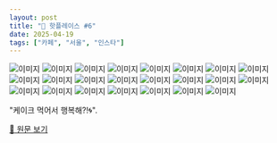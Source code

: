 ```yaml
---
layout: post
title: "📍 핫플레이스 #6"
date: 2025-04-19
tags: ["카페", "서울", "인스타"]
---
```


![이미지](https://scontent-ssn1-1.cdninstagram.com/v/t51.2885-15/489926305_18497882266003698_1544630894726403611_n.jpg?stp=dst-jpg_e35_tt6&cb=30a688f7-4a514005&efg=eyJ2ZW5jb2RlX3RhZyI6IkNBUk9VU0VMX0lURU0uaW1hZ2VfdXJsZ2VuLjE0NDB4MTgwMC5zZHIuZjc1NzYxLmRlZmF1bHRfaW1hZ2UifQ&_nc_ht=scontent-ssn1-1.cdninstagram.com&_nc_cat=106&_nc_oc=Q6cZ2QHeGauJ0A2wett22-kKYD3NKUt9PNmAls2Bos-kcgfLbcSt7c6eR1_eDQKttvsrZcA&_nc_ohc=H5v2mfYQYMEQ7kNvwHqkEAi&_nc_gid=5y751UrGrctXJ5I9AeOYQg&edm=APs17CUBAAAA&ccb=7-5&ig_cache_key=MzYwOTAyNjA5NTE2MjAxNjM3OQ%3D%3D.3-ccb7-5-cb30a688f7-4a514005&oh=00_AfEZs3aq1b-qm8PTiRJsCErqeAWg2upV86VaaBGdCM2Q2w&oe=68098824&_nc_sid=10d13b)
![이미지](https://scontent-ssn1-1.cdninstagram.com/v/t51.2885-19/447009850_1500958867470830_2997998757697910291_n.jpg?stp=dst-jpg_s150x150_tt6&_nc_ht=scontent-ssn1-1.cdninstagram.com&_nc_cat=102&_nc_oc=Q6cZ2QHcokC4Cb-3VGI-Gm9vh_RhRh2OTQddSnAxCCbBJDUZJ0chhVZTu21CPrTfb6BxYxA&_nc_ohc=l9OeR6L6QRwQ7kNvwHUH79l&_nc_gid=5y751UrGrctXJ5I9AeOYQg&edm=APs17CUBAAAA&ccb=7-5&oh=00_AfG9ujcRK7ld3ibBQuh-kCNft30nRGsyM7D7Ehxvg7C0Fw&oe=68098A81&_nc_sid=10d13b)
![이미지](https://scontent-ssn1-1.cdninstagram.com/v/t51.29350-15/451755322_1069146997908150_7905692414403283282_n.jpg?stp=dst-jpg_e35_tt6&efg=eyJ2ZW5jb2RlX3RhZyI6IkNBUk9VU0VMX0lURU0uaW1hZ2VfdXJsZ2VuLjE0NDB4MTc5Ni5zZHIuZjI5MzUwLmRlZmF1bHRfaW1hZ2UifQ&_nc_ht=scontent-ssn1-1.cdninstagram.com&_nc_cat=106&_nc_oc=Q6cZ2QHeGauJ0A2wett22-kKYD3NKUt9PNmAls2Bos-kcgfLbcSt7c6eR1_eDQKttvsrZcA&_nc_ohc=oEVtAD08mbgQ7kNvwFcV6UR&_nc_gid=5y751UrGrctXJ5I9AeOYQg&edm=APs17CUBAAAA&ccb=7-5&ig_cache_key=MzQxNTY0ODQ1NzE4Nzc3NDkxOQ%3D%3D.3-ccb7-5&oh=00_AfEii6pahW2jP6vxNxXEYBzx3uMirpxdHQxraOS8EA0EyQ&oe=68097689&_nc_sid=10d13b)
![이미지](https://scontent-ssn1-1.cdninstagram.com/v/t51.2885-15/487394885_18495151093003698_263338353028021353_n.jpg?stp=dst-jpg_e35_tt6&cb=30a688f7-4a514005&efg=eyJ2ZW5jb2RlX3RhZyI6IkNBUk9VU0VMX0lURU0uaW1hZ2VfdXJsZ2VuLjE0NDB4MTgwMC5zZHIuZjc1NzYxLmRlZmF1bHRfaW1hZ2UifQ&_nc_ht=scontent-ssn1-1.cdninstagram.com&_nc_cat=106&_nc_oc=Q6cZ2QGoEQqri4YqUCmQV2KG7rIEIWyw9o4y_n2-IIlXiB6WcTW9PH1UAZgstCDBisuTkW8&_nc_ohc=3q6qvAWSfNAQ7kNvwFTNTvY&_nc_gid=5y751UrGrctXJ5I9AeOYQg&edm=APs17CUBAAAA&ccb=7-5&ig_cache_key=MzU5OTY2MDI0MzA4NDYzMDQ1MA%3D%3D.3-ccb7-5-cb30a688f7-4a514005&oh=00_AfGkCikzIwLz4ce2HK7meqekaCeT4SYE1fpszocylDnOtw&oe=6809971F&_nc_sid=10d13b)
![이미지](https://scontent-ssn1-1.cdninstagram.com/v/t51.2885-19/473144302_971675951522629_8443378228134231172_n.jpg?stp=dst-jpg_s150x150_tt6&_nc_ht=scontent-ssn1-1.cdninstagram.com&_nc_cat=101&_nc_oc=Q6cZ2QHcokC4Cb-3VGI-Gm9vh_RhRh2OTQddSnAxCCbBJDUZJ0chhVZTu21CPrTfb6BxYxA&_nc_ohc=vKakXDEWcjAQ7kNvwGc_35J&_nc_gid=5y751UrGrctXJ5I9AeOYQg&edm=APs17CUBAAAA&ccb=7-5&oh=00_AfEaOdr6qb7V9Fm1zPYvERfh9vRO9ptyudOXyLc4tf0u4Q&oe=68097418&_nc_sid=10d13b)
![이미지](https://scontent-ssn1-1.cdninstagram.com/v/t51.2885-15/491462491_18499105537003698_1948499439223463224_n.jpg?stp=dst-jpg_e35_tt6&cb=30a688f7-4a514005&efg=eyJ2ZW5jb2RlX3RhZyI6IkNBUk9VU0VMX0lURU0uaW1hZ2VfdXJsZ2VuLjE0NDB4MTA4MC5zZHIuZjc1NzYxLmRlZmF1bHRfaW1hZ2UifQ&_nc_ht=scontent-ssn1-1.cdninstagram.com&_nc_cat=106&_nc_oc=Q6cZ2QHeGauJ0A2wett22-kKYD3NKUt9PNmAls2Bos-kcgfLbcSt7c6eR1_eDQKttvsrZcA&_nc_ohc=vjIOq6ssZvAQ7kNvwHqyDAn&_nc_gid=5y751UrGrctXJ5I9AeOYQg&edm=APs17CUBAAAA&ccb=7-5&ig_cache_key=MzYxMzQzNzc5NDE4OTgzMzEwNw%3D%3D.3-ccb7-5-cb30a688f7-4a514005&oh=00_AfHWt23_DNz0wuNktqiDvfqMVTHtPBA-RmI61G3CXfRyuQ&oe=680976EC&_nc_sid=10d13b)
![이미지](https://scontent-ssn1-1.cdninstagram.com/v/t51.2885-19/476054761_1314100043072296_8688917950179172370_n.jpg?stp=dst-jpg_s150x150_tt6&_nc_ht=scontent-ssn1-1.cdninstagram.com&_nc_cat=104&_nc_oc=Q6cZ2QHcokC4Cb-3VGI-Gm9vh_RhRh2OTQddSnAxCCbBJDUZJ0chhVZTu21CPrTfb6BxYxA&_nc_ohc=mu_4Z47haP4Q7kNvwFB1wXn&_nc_gid=5y751UrGrctXJ5I9AeOYQg&edm=APs17CUBAAAA&ccb=7-5&oh=00_AfE9nxcZz0Db_cxbdB_NdJGUSC6iR5xCdN-YUX1Q8F2zyA&oe=680961A2&_nc_sid=10d13b)
![이미지](https://scontent-ssn1-1.cdninstagram.com/v/t51.2885-19/464931952_579334774442596_6504073448068296524_n.jpg?stp=dst-jpg_s150x150_tt6&_nc_ht=scontent-ssn1-1.cdninstagram.com&_nc_cat=1&_nc_oc=Q6cZ2QHcokC4Cb-3VGI-Gm9vh_RhRh2OTQddSnAxCCbBJDUZJ0chhVZTu21CPrTfb6BxYxA&_nc_ohc=nPIkj2-bbg0Q7kNvwHH1Pyj&_nc_gid=5y751UrGrctXJ5I9AeOYQg&edm=APs17CUBAAAA&ccb=7-5&oh=00_AfGoYWu_k3Pcd3-KwjZq5wnfmkY3q4dmz86Eu1pVkBLdfA&oe=68097FFF&_nc_sid=10d13b)
![이미지](https://scontent-ssn1-1.cdninstagram.com/v/t51.2885-15/490655171_648601298145228_6931319793107746391_n.jpg?stp=dst-jpg_e15_tt6&cb=30a688f7-4a514005&efg=eyJ2ZW5jb2RlX3RhZyI6IkNMSVBTLmltYWdlX3VybGdlbi42NDB4MTEzNi5zZHIuZjcxODc4Lm5mcmFtZV9jb3Zlcl9mcmFtZSJ9&_nc_ht=scontent-ssn1-1.cdninstagram.com&_nc_cat=100&_nc_oc=Q6cZ2QHeGauJ0A2wett22-kKYD3NKUt9PNmAls2Bos-kcgfLbcSt7c6eR1_eDQKttvsrZcA&_nc_ohc=3oxXDlSm-5cQ7kNvwFwNP1g&_nc_gid=5y751UrGrctXJ5I9AeOYQg&edm=APs17CUBAAAA&ccb=7-5&ig_cache_key=MzYxMTI4MTA4NzAyNDA0Mjc1Mg%3D%3D.3-ccb7-5-cb30a688f7-4a514005&oh=00_AfH5_bBabBZC_jTsSLGImbuGjnhziMPQFGvQjMSRTmvoLw&oe=680979CE&_nc_sid=10d13b)
![이미지](https://scontent-ssn1-1.cdninstagram.com/v/t51.2885-19/490590790_1451462486231901_4159200275347508495_n.jpg?stp=dst-jpg_s150x150_tt6&_nc_ht=scontent-ssn1-1.cdninstagram.com&_nc_cat=109&_nc_oc=Q6cZ2QHcokC4Cb-3VGI-Gm9vh_RhRh2OTQddSnAxCCbBJDUZJ0chhVZTu21CPrTfb6BxYxA&_nc_ohc=xEhhJvbw868Q7kNvwGi7d6-&_nc_gid=5y751UrGrctXJ5I9AeOYQg&edm=APs17CUBAAAA&ccb=7-5&oh=00_AfFzaFVeDUwbu9QuQDcvVvl7IC7EGIuSDQkfPw9qzEwbfg&oe=68099892&_nc_sid=10d13b)
![이미지](https://scontent-ssn1-1.cdninstagram.com/v/t51.2885-15/487175647_18495151084003698_9120277645418411590_n.jpg?stp=dst-jpg_e35_tt6&cb=30a688f7-4a514005&efg=eyJ2ZW5jb2RlX3RhZyI6IkNBUk9VU0VMX0lURU0uaW1hZ2VfdXJsZ2VuLjE0NDB4MTgwMC5zZHIuZjc1NzYxLmRlZmF1bHRfaW1hZ2UifQ&_nc_ht=scontent-ssn1-1.cdninstagram.com&_nc_cat=106&_nc_oc=Q6cZ2QGoEQqri4YqUCmQV2KG7rIEIWyw9o4y_n2-IIlXiB6WcTW9PH1UAZgstCDBisuTkW8&_nc_ohc=VFCLEbwzk74Q7kNvwHN1MEx&_nc_gid=5y751UrGrctXJ5I9AeOYQg&edm=APs17CUBAAAA&ccb=7-5&ig_cache_key=MzU5OTY2MDI0MzA2NzY1NTE1Ng%3D%3D.3-ccb7-5-cb30a688f7-4a514005&oh=00_AfFaOVof4h_EcjpK_dEcUfm3WpO6qzO6e1n_RJNwK4HNdg&oe=68098AEC&_nc_sid=10d13b)
![이미지](https://scontent-ssn1-1.cdninstagram.com/v/t51.2885-19/12677651_235780746762936_1860590713_a.jpg?stp=dst-jpg_s150x150_tt6&_nc_ht=scontent-ssn1-1.cdninstagram.com&_nc_cat=100&_nc_oc=Q6cZ2QHcokC4Cb-3VGI-Gm9vh_RhRh2OTQddSnAxCCbBJDUZJ0chhVZTu21CPrTfb6BxYxA&_nc_ohc=S81QN2REGZYQ7kNvwHIU7DL&_nc_gid=5y751UrGrctXJ5I9AeOYQg&edm=APs17CUBAAAA&ccb=7-5&oh=00_AfHMZbRX0-Pq2leISb52UbRSxzIEdn3iYS2aFIsw9fOCdg&oe=68096600&_nc_sid=10d13b)
![이미지](https://scontent-ssn1-1.cdninstagram.com/v/t51.2885-19/488930092_1819395625520891_8847422815493891981_n.jpg?stp=dst-jpg_s150x150_tt6&_nc_ht=scontent-ssn1-1.cdninstagram.com&_nc_cat=111&_nc_oc=Q6cZ2QHcokC4Cb-3VGI-Gm9vh_RhRh2OTQddSnAxCCbBJDUZJ0chhVZTu21CPrTfb6BxYxA&_nc_ohc=asGnKtuK_REQ7kNvwEkCE9g&_nc_gid=5y751UrGrctXJ5I9AeOYQg&edm=APs17CUBAAAA&ccb=7-5&oh=00_AfEGjtu6PZmbyqXejkB88hGGlyE44Nls-E5bi_w8swbpTw&oe=680979D8&_nc_sid=10d13b)
![이미지](https://scontent-ssn1-1.cdninstagram.com/v/t51.2885-19/440781278_7365429986904927_5636531688648401167_n.jpg?stp=dst-jpg_s150x150_tt6&_nc_ht=scontent-ssn1-1.cdninstagram.com&_nc_cat=103&_nc_oc=Q6cZ2QHcokC4Cb-3VGI-Gm9vh_RhRh2OTQddSnAxCCbBJDUZJ0chhVZTu21CPrTfb6BxYxA&_nc_ohc=pAXjkA__XGgQ7kNvwFRUIMV&_nc_gid=5y751UrGrctXJ5I9AeOYQg&edm=APs17CUBAAAA&ccb=7-5&oh=00_AfEkcgAn_gjiUPVqHmDDM2167D50_EE9T6Bpqhc3hj_VxA&oe=68096C3E&_nc_sid=10d13b)
![이미지](https://scontent-ssn1-1.cdninstagram.com/v/t51.2885-19/461061239_1346036629709079_7880519363061731625_n.jpg?stp=dst-jpg_s150x150_tt6&_nc_ht=scontent-ssn1-1.cdninstagram.com&_nc_cat=103&_nc_oc=Q6cZ2QHcokC4Cb-3VGI-Gm9vh_RhRh2OTQddSnAxCCbBJDUZJ0chhVZTu21CPrTfb6BxYxA&_nc_ohc=mC2ASP8CXcoQ7kNvwFgWLNJ&_nc_gid=5y751UrGrctXJ5I9AeOYQg&edm=APs17CUBAAAA&ccb=7-5&oh=00_AfHSqkgxuIHH9pnK8yTMu6CF_mKoIcMt-aVOiAe1Ra3O_Q&oe=6809881C&_nc_sid=10d13b)
![이미지](https://scontent-ssn1-1.cdninstagram.com/v/t51.2885-19/476383933_1533001027532029_8363148771065621391_n.jpg?stp=dst-jpg_s150x150_tt6&_nc_ht=scontent-ssn1-1.cdninstagram.com&_nc_cat=101&_nc_oc=Q6cZ2QHcokC4Cb-3VGI-Gm9vh_RhRh2OTQddSnAxCCbBJDUZJ0chhVZTu21CPrTfb6BxYxA&_nc_ohc=Cwy5nGNWFM0Q7kNvwGlNSHb&_nc_gid=5y751UrGrctXJ5I9AeOYQg&edm=APs17CUBAAAA&ccb=7-5&oh=00_AfHxa689pqOESeqoL_MzTP6vyXnTcs7YByb5l_JCuc2Egg&oe=680963CE&_nc_sid=10d13b)
![이미지](https://scontent-ssn1-1.cdninstagram.com/v/t51.29350-15/371419488_318766367388744_6667241565656505652_n.jpg?stp=dst-jpg_e35_tt6&efg=eyJ2ZW5jb2RlX3RhZyI6IkNBUk9VU0VMX0lURU0uaW1hZ2VfdXJsZ2VuLjE0NDB4MTc5OS5zZHIuZjI5MzUwLmRlZmF1bHRfaW1hZ2UifQ&_nc_ht=scontent-ssn1-1.cdninstagram.com&_nc_cat=100&_nc_oc=Q6cZ2QHeGauJ0A2wett22-kKYD3NKUt9PNmAls2Bos-kcgfLbcSt7c6eR1_eDQKttvsrZcA&_nc_ohc=tXeQDje1JF4Q7kNvwGR2vV_&_nc_gid=5y751UrGrctXJ5I9AeOYQg&edm=APs17CUBAAAA&ccb=7-5&ig_cache_key=MzE3NzIyOTY1MTg0NjUyMDg4Nw%3D%3D.3-ccb7-5&oh=00_AfFlo9Nm4ceN8jekhm64rYUW47wgVyOv4wNOL3eoJQprdw&oe=68098ED1&_nc_sid=10d13b)
![이미지](https://scontent-ssn1-1.cdninstagram.com/v/t51.2885-19/367555781_271035535785293_6868826437897200635_n.jpg?stp=dst-jpg_s150x150_tt6&_nc_ht=scontent-ssn1-1.cdninstagram.com&_nc_cat=105&_nc_oc=Q6cZ2QHcokC4Cb-3VGI-Gm9vh_RhRh2OTQddSnAxCCbBJDUZJ0chhVZTu21CPrTfb6BxYxA&_nc_ohc=GqpOoBe2TvAQ7kNvwGaJ0mw&_nc_gid=5y751UrGrctXJ5I9AeOYQg&edm=APs17CUBAAAA&ccb=7-5&oh=00_AfHq61SQwVcIGE3u5z_feXVcxcoCpKi_1bG_83tHxGnbDA&oe=6809826B&_nc_sid=10d13b)
![이미지](https://scontent-ssn1-1.cdninstagram.com/v/t51.2885-15/475997849_18484018060003698_1822097141559194192_n.jpg?stp=dst-jpg_e35_tt6&cb=30a688f7-4a514005&efg=eyJ2ZW5jb2RlX3RhZyI6IkNBUk9VU0VMX0lURU0uaW1hZ2VfdXJsZ2VuLjE0NDB4MTgwMC5zZHIuZjc1NzYxLmRlZmF1bHRfaW1hZ2UifQ&_nc_ht=scontent-ssn1-1.cdninstagram.com&_nc_cat=106&_nc_oc=Q6cZ2QHeGauJ0A2wett22-kKYD3NKUt9PNmAls2Bos-kcgfLbcSt7c6eR1_eDQKttvsrZcA&_nc_ohc=IqUgethL6IIQ7kNvwFteGVo&_nc_gid=5y751UrGrctXJ5I9AeOYQg&edm=APs17CUBAAAA&ccb=7-5&ig_cache_key=MzU1OTEyNjIwMjk4NjM5ODYyNA%3D%3D.3-ccb7-5-cb30a688f7-4a514005&oh=00_AfGc_8Fd2Pr0vSKNQDH1Lb6EIDSCooC661WyHG7uUk8N9g&oe=680961E9&_nc_sid=10d13b)
![이미지](https://scontent-ssn1-1.cdninstagram.com/v/t51.2885-19/475901105_1008652514437696_5119570725096485970_n.jpg?stp=dst-jpg_s150x150_tt6&_nc_ht=scontent-ssn1-1.cdninstagram.com&_nc_cat=104&_nc_oc=Q6cZ2QHcokC4Cb-3VGI-Gm9vh_RhRh2OTQddSnAxCCbBJDUZJ0chhVZTu21CPrTfb6BxYxA&_nc_ohc=1W460xd6t_cQ7kNvwFyboHy&_nc_gid=5y751UrGrctXJ5I9AeOYQg&edm=APs17CUBAAAA&ccb=7-5&oh=00_AfH5Vu6yG8J-sJg4vyld24dhjmhCEIqaGiTbLfUMWNxrIw&oe=680976A2&_nc_sid=10d13b)
![이미지](https://scontent-ssn1-1.cdninstagram.com/v/t51.2885-19/475990498_1123660849023026_7113906482960834162_n.jpg?stp=dst-jpg_s150x150_tt6&_nc_ht=scontent-ssn1-1.cdninstagram.com&_nc_cat=102&_nc_oc=Q6cZ2QHcokC4Cb-3VGI-Gm9vh_RhRh2OTQddSnAxCCbBJDUZJ0chhVZTu21CPrTfb6BxYxA&_nc_ohc=7rdtPZ6c8jkQ7kNvwHveD4e&_nc_gid=5y751UrGrctXJ5I9AeOYQg&edm=APs17CUBAAAA&ccb=7-5&oh=00_AfEWx3-QkZQB-Rtdgc-h3zOYL69SA2NLNn5okQ0FmOfcmA&oe=68097987&_nc_sid=10d13b)
![이미지](https://scontent-ssn1-1.cdninstagram.com/v/t51.2885-19/488902641_1309191520189381_2134315057007855976_n.jpg?stp=dst-jpg_s150x150_tt6&_nc_ht=scontent-ssn1-1.cdninstagram.com&_nc_cat=101&_nc_oc=Q6cZ2QHcokC4Cb-3VGI-Gm9vh_RhRh2OTQddSnAxCCbBJDUZJ0chhVZTu21CPrTfb6BxYxA&_nc_ohc=mEuft9YLNOsQ7kNvwHOJNwr&_nc_gid=5y751UrGrctXJ5I9AeOYQg&edm=APs17CUBAAAA&ccb=7-5&oh=00_AfGlV4Ter39IyMqO1kK_0uXnTyxigi4A27oUeyy01dSQJA&oe=68098B66&_nc_sid=10d13b)
![이미지](https://scontent-ssn1-1.cdninstagram.com/v/t51.2885-19/490016050_2154442041669827_8830017978611011958_n.jpg?stp=dst-jpg_s150x150_tt6&_nc_ht=scontent-ssn1-1.cdninstagram.com&_nc_cat=111&_nc_oc=Q6cZ2QHcokC4Cb-3VGI-Gm9vh_RhRh2OTQddSnAxCCbBJDUZJ0chhVZTu21CPrTfb6BxYxA&_nc_ohc=5PP9p6zFhwgQ7kNvwHf5qdw&_nc_gid=5y751UrGrctXJ5I9AeOYQg&edm=APs17CUBAAAA&ccb=7-5&oh=00_AfHZ4BkQrcknwSLXGJywa-JBb4mkOAk0LJLt-BGnl2baaA&oe=6809929D&_nc_sid=10d13b)

"케이크 먹어서 행복해?!🌀".

[🔗 원문 보기](https://www.instagram.com/p/DH0j-6Vp1Yh/)
